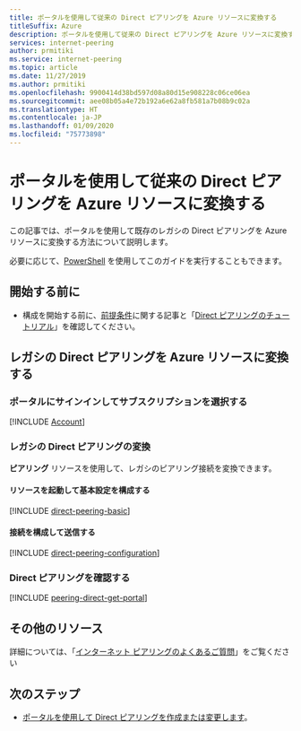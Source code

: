 ```yaml
---
title: ポータルを使用して従来の Direct ピアリングを Azure リソースに変換する
titleSuffix: Azure
description: ポータルを使用して従来の Direct ピアリングを Azure リソースに変換する
services: internet-peering
author: prmitiki
ms.service: internet-peering
ms.topic: article
ms.date: 11/27/2019
ms.author: prmitiki
ms.openlocfilehash: 9900414d38bd597d08a80d15e908228c06ce06ea
ms.sourcegitcommit: aee08b05a4e72b192a6e62a8fb581a7b08b9c02a
ms.translationtype: HT
ms.contentlocale: ja-JP
ms.lasthandoff: 01/09/2020
ms.locfileid: "75773898"
---
```

# <a name="convert-a-legacy-direct-peering-to-azure-resource-using-the-portal"></a>ポータルを使用して従来の Direct ピアリングを Azure リソースに変換する

この記事では、ポータルを使用して既存のレガシの Direct ピアリングを Azure リソースに変換する方法について説明します。

必要に応じて、[PowerShell](howto-legacy-direct-powershell.md) を使用してこのガイドを実行することもできます。

## <a name="before-you-begin"></a>開始する前に
* 構成を開始する前に、[前提条件](prerequisites.md)に関する記事と「[Direct ピアリングのチュートリアル](walkthrough-direct-all.md)」を確認してください。


## <a name="convert-legacy-direct-peering-to-azure-resource"></a>レガシの Direct ピアリングを Azure リソースに変換する

### <a name="sign-in-to-portal-and-select-your-subscription"></a>ポータルにサインインしてサブスクリプションを選択する
[!INCLUDE [Account](./includes/account-portal.md)]

### <a name=create></a>レガシの Direct ピアリングの変換

**ピアリング** リソースを使用して、レガシのピアリング接続を変換できます。

#### <a name="launch-resource-and-configure-basic-settings"></a>リソースを起動して基本設定を構成する
[!INCLUDE [direct-peering-basic](./includes/direct-portal-basic.md)]

#### <a name="configure-connections-and-submit"></a>接続を構成して送信する
[!INCLUDE [direct-peering-configuration](./includes/direct-portal-configuration-legacy.md)]

### <a name=get></a>Direct ピアリングを確認する
[!INCLUDE [peering-direct-get-portal](./includes/direct-portal-get.md)]

## <a name="additional-resources"></a>その他のリソース

詳細については、「[インターネット ピアリングのよくあるご質問](faqs.md)」をご覧ください

## <a name="next-steps"></a>次のステップ

* [ポータルを使用して Direct ピアリングを作成または変更します](howto-direct-portal.md)。
